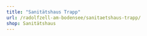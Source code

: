 ```yaml
---
title: "Sanitätshaus Trapp"
url: /radolfzell-am-bodensee/sanitaetshaus-trapp/
shop: Sanitätshaus
---
```

